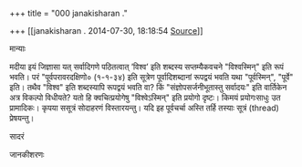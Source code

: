 +++
title = "000 janakisharan ."

+++
[[janakisharan .	2014-07-30, 18:18:54 [Source](https://groups.google.com/g/samskrita/c/6GGU-XWJpyM)]]



मान्याः

मदीया इयं जिज्ञासा यत् सर्वादिगणे पठितत्वात् ’विश्व’ इति शब्दस्य सप्तम्यैकवचने "विश्वस्मिन्" इति रूपं भवति। परं "पूर्वपरावरदक्षिणो० (१-१-३४) इति सूत्रेण पूर्वादिशब्दानां रूपद्वयं भवति यथा "पूर्वस्मिन्", "पूर्वे" इति। तथैव "विश्व" इति शब्दस्यापि रूपद्वयं भवति वा? किं "संज्ञोपसर्जनीभूतास्तु सर्वादयः" इति वार्तिकेन अत्र विकल्पो विधीयते? यतो हि क्वचित्प्रयोगेषु "विश्वेऽस्मिन्" इति प्रयोगो दृष्टः। किमयं प्रयोगःसाधुः उत प्रामादिकः। कृपया ससूत्रं सोदाहरणं विस्तारयन्तु। यदि इह पूर्वचर्चा अस्ति तर्हि तस्याः सूत्रं (thread) प्रेषयन्तु।

सादरं

जानकीशरणः

